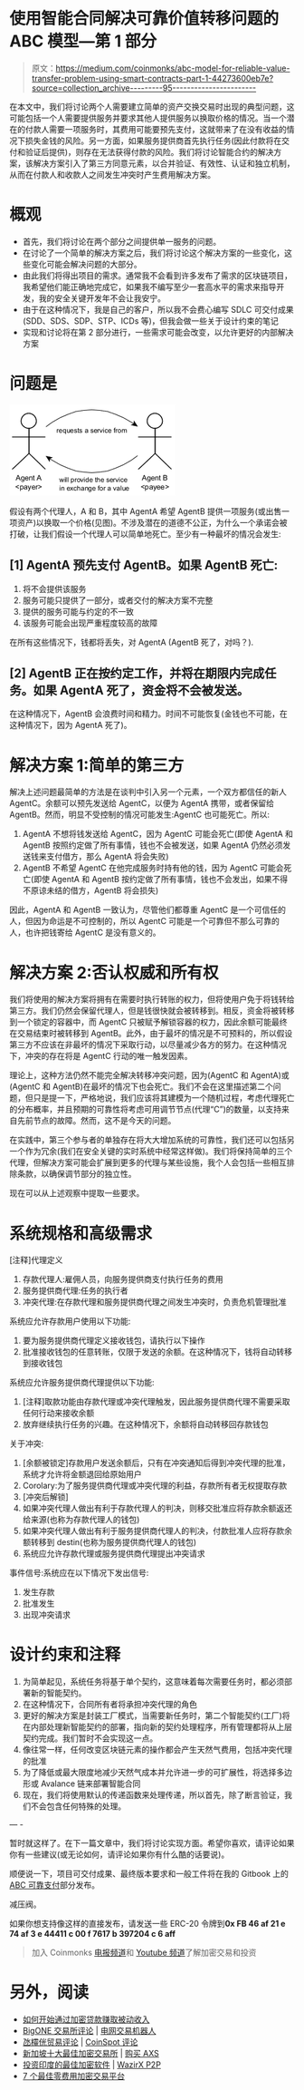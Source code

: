 # 使用智能合同解决可靠价值转移问题的 ABC 模型—第 1 部分

> 原文：<https://medium.com/coinmonks/abc-model-for-reliable-value-transfer-problem-using-smart-contracts-part-1-44273600eb7e?source=collection_archive---------95----------------------->

在本文中，我们将讨论两个人需要建立简单的资产交换交易时出现的典型问题，这可能包括一个人需要提供服务并要求其他人提供服务以换取价格的情况。当一个潜在的付款人需要一项服务时，其费用可能要预先支付，这就带来了在没有收益的情况下损失金钱的风险。另一方面，如果服务提供商首先执行任务(因此付款将在交付和验证后提供)，则存在无法获得付款的风险。我们将讨论智能合约的解决方案，该解决方案引入了第三方同意元素，以合并验证、有效性、认证和独立机制，从而在付款人和收款人之间发生冲突时产生费用解决方案。

# 概观

*   首先，我们将讨论在两个部分之间提供单一服务的问题。
*   在讨论了一个简单的解决方案之后，我们将讨论这个解决方案的一些变化，这些变化可能会解决问题的大部分。
*   由此我们将得出项目的需求。通常我不会看到许多发布了需求的区块链项目，我希望他们能正确地完成它，如果我不编写至少一套高水平的需求来指导开发，我的安全关键开发年不会让我安宁。
*   由于在这种情况下，我是自己的客户，所以我不会费心编写 SDLC 可交付成果(SDD、SDS、SDP、STP、ICDs 等)，但我会做一些关于设计约束的笔记
*   实现和讨论将在第 2 部分进行，一些需求可能会改变，以允许更好的内部解决方案

# 问题是

![](img/eb4fa1ce38faa9085325b76bf01008dd.png)

假设有两个代理人，A 和 B，其中 AgentA 希望 AgentB 提供一项服务(或出售一项资产)以换取一个价格(见图)。不涉及潜在的道德不公正，为什么一个承诺会被打破，让我们假设一个代理人可以简单地死亡。至少有一种最坏的情况会发生:

## [1] AgentA 预先支付 AgentB。如果 AgentB 死亡:

1.  将不会提供该服务
2.  服务可能只提供了一部分，或者交付的解决方案不完整
3.  提供的服务可能与约定的不一致
4.  该服务可能会出现严重程度较高的故障

在所有这些情况下，钱都将丢失，对 AgentA (AgentB 死了，对吗？).

## [2] AgentB 正在按约定工作，并将在期限内完成任务。如果 AgentA 死了，资金将不会被发送。

在这种情况下，AgentB 会浪费时间和精力。时间不可能恢复(金钱也不可能，在这种情况下，因为 AgentA 死了)。

# 解决方案 1:简单的第三方

解决上述问题最简单的方法是在谈判中引入另一个元素，一个双方都信任的新人 AgentC。余额可以预先发送给 AgentC，以便为 AgentA 携带，或者保留给 AgentB。然而，明显不受控制的情况可能发生:AgentC 也可能死亡。所以:

1.  AgentA 不想将钱发送给 AgentC，因为 AgentC 可能会死亡(即使 AgentA 和 AgentB 按照约定做了所有事情，钱也不会被发送，如果 AgentA 仍然必须发送钱来支付借方，那么 AgentA 将会失败)
2.  AgentB 不希望 AgentC 在他完成服务时持有他的钱，因为 AgentC 可能会死亡(即使 AgentA 和 AgentB 按约定做了所有事情，钱也不会发出，如果不得不原谅未结的借方，AgentB 将会损失)

因此，AgentA 和 AgentB 一致认为，尽管他们都尊重 AgentC 是一个可信任的人，但因为命运是不可控制的，所以 AgentC 可能是一个可靠但不那么可靠的人，也许把钱寄给 AgentC 是没有意义的。

# 解决方案 2:否认权威和所有权

我们将使用的解决方案将拥有在需要时执行转账的权力，但将使用户免于将钱转给第三方。我们仍然会保留代理人，但是钱很快就会被转移到。相反，资金将被转移到一个锁定的容器中，而 AgentC 只被赋予解锁容器的权力，因此余额可能最终在交易结束时被转移到 AgentB。此外，由于最坏的情况是不可预料的，所以假设第三方不应该在非最坏的情况下采取行动，以尽量减少各方的努力。在这种情况下，冲突的存在将是 AgentC 行动的唯一触发因素。

理论上，这种方法仍然不能完全解决转移冲突问题，因为(AgentC 和 AgentA)或(AgentC 和 AgentB)在最坏的情况下也会死亡。我们不会在这里描述第二个问题，但只是提一下，严格地说，我们应该将其建模为一个随机过程，考虑代理死亡的分布概率，并且预期的可靠性将考虑可用调节节点(代理“C”)的数量，以支持来自先前节点的故障。然而，这不是今天的问题。

在实践中，第三个参与者的单独存在将大大增加系统的可靠性，我们还可以包括另一个作为冗余(我们在安全关键的实时系统中经常这样做)。我们将保持简单的三个代理，但解决方案可能会扩展到更多的代理与某些设施，我个人会包括一些相互排除条款，以确保调节部分的独立性。

现在可以从上述观察中提取一些要求。

# 系统规格和高级需求

[注释]代理定义

1.  存款代理人:雇佣人员，向服务提供商支付执行任务的费用
2.  服务提供商代理:任务的执行者
3.  冲突代理:在存款代理和服务提供商代理之间发生冲突时，负责危机管理批准

系统应允许存款用户使用以下功能:

1.  要为服务提供商代理定义接收钱包，请执行以下操作
2.  批准接收钱包的任意转账，仅限于发送的余额。在这种情况下，钱将自动转移到接收钱包

系统应允许服务提供商代理提供以下功能:

1.  [注释]取款功能由存款代理或冲突代理触发，因此服务提供商代理不需要采取任何行动来接收余额
2.  放弃继续执行任务的兴趣。在这种情况下，余额将自动转移回存款钱包

关于冲突:

1.  [余额被锁定]存款用户发送余额后，只有在冲突通知后得到冲突代理的批准，系统才允许将金额退回给原始用户
2.  Corolary:为了服务提供商代理或冲突代理的利益，存款所有者无权提取存款
3.  [冲突后解锁]
4.  如果冲突代理人做出有利于存款代理人的判决，则移交批准应将存款余额返还给来源(也称为存款代理人的钱包)
5.  如果冲突代理人做出有利于服务提供商代理人的判决，付款批准人应将存款余额转移到 destin(也称为服务提供商代理人的钱包)
6.  系统应允许存款代理或服务提供商代理提出冲突请求

事件信号:系统应在以下情况下发出信号:

1.  发生存款
2.  批准发生
3.  出现冲突请求

# 设计约束和注释

1.  为简单起见，系统任务将基于单个契约，这意味着每次需要任务时，都必须部署新的智能契约。
2.  在这种情况下，合同所有者将承担冲突代理的角色
3.  更好的解决方案是封装工厂模式，当需要新任务时，第二个智能契约(工厂)将在内部处理新智能契约的部署，指向新的契约处理程序，所有管理都将从上层契约完成。我们暂时不会实现这一点。
4.  像往常一样，任何改变区块链元素的操作都会产生天然气费用，包括冲突代理的批准
5.  为了降低或最大限度地减少天然气成本并允许进一步的可扩展性，将选择多边形或 Avalance 链来部署智能合同
6.  现在，我们将使用默认的传递函数来处理传递，所以首先，除了断言验证，我们不会包含任何特殊的处理。

— -

暂时就这样了。在下一篇文章中，我们将讨论实现方面。希望你喜欢，请评论如果你有一些建议(或无论如何，请评论如果你有什么酷的话要说)。

顺便说一下，项目可交付成果、最终版本要求和一般工件将在我的 Gitbook 上的 [ABC 可靠支付](https://www.blogger.com/blog/post/edit/6767650651074740066/1446408259196303961?hl=en#)部分发布。

减压阀。

如果你想支持像这样的直接发布，请发送一些 ERC-20 令牌到**0x FB 46 af 21 e 74 af 3 e 44411 c 00 f 7617 b 397204 c 6 aff**

> 加入 Coinmonks [电报频道](https://t.me/coincodecap)和 [Youtube 频道](https://www.youtube.com/c/coinmonks/videos)了解加密交易和投资

# 另外，阅读

*   [如何开始通过加密贷款赚取被动收入](https://coincodecap.com/passive-income-crypto-lending)
*   [BigONE 交易所评论](/coinmonks/bigone-exchange-review-64705d85a1d4) | [电网交易机器人](https://coincodecap.com/grid-trading)
*   [氹欞侊贸易评论](https://coincodecap.com/anny-trade-review) | [CoinSpot 评论](https://coincodecap.com/coinspot-review)
*   [新加坡十大最佳加密交易所](https://coincodecap.com/crypto-exchange-in-singapore) | [购买 AXS](https://coincodecap.com/buy-axs-token)
*   [投资印度的最佳加密软件](https://coincodecap.com/best-crypto-to-invest-in-india-in-2021) | [WazirX P2P](https://coincodecap.com/wazirx-p2p)
*   [7 个最佳零费用加密交易平台](https://coincodecap.com/zero-fee-crypto-exchanges)